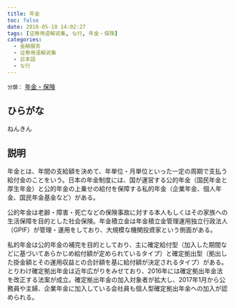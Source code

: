 ```yaml
---
title: 年金
toc: false
date: 2018-05-18 14:02:27
tags: [证券用语解说集, な行, 年金・保険]
categories:
  - 金融服务
  - 证券用语解说集
  - 日本語
  - な行
---
```


`分類：` [年金・保険](/tags/年金・保険/)

## ひらがな

ねんきん

## 説明

年金とは、年間の支給額を決めて、年単位・月単位といった一定の周期で支払う給付金のことをいう。日本の年金制度には、国が運営する公的年金（国民年金と厚生年金）と公的年金の上乗せの給付を保障する私的年金（企業年金、個人年金、国民年金基金など）がある。

公的年金は老齢・障害・死亡などの保険事故に対する本人もしくはその家族への生活保障を目的とした社会保険。年金積立金は年金積立金管理運用独立行政法人（GPIF）が管理・運用をしており、大規模な機関投資家という側面がある。

私的年金は公的年金の補完を目的としており、主に確定給付型（加入した期間などに基づいてあらかじめ給付額が定められているタイプ）と確定拠出型（拠出した掛金額とその運用収益との合計額を基に給付額が決定されるタイプ）がある。とりわけ確定拠出年金は近年広がりをみせており、2016年には確定拠出年金法を改正する法案が成立。確定拠出年金の加入対象者が拡大し、2017年1月から公務員や主婦、企業年金に加入している会社員も個人型確定拠出年金への加入が認められる。
